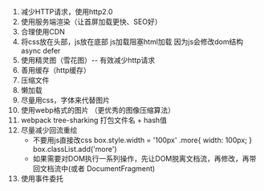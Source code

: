 1. 减少HTTP请求，使用http2.0
2. 使用服务端渲染（让首屏加载更快、SEO好）
3. 合理使用CDN
4. 将css放在头部，js放在底部
js加载阻塞html加载 因为js会修改dom结构 async defer
5. 使用精灵图（雪花图）-- 有效减少http请求
6. 善用缓存（http缓存）
7. 压缩文件
8. 懒加载
9. 尽量用css，字体来代替图片
10. 使用webp格式的图片 （更优秀的图像压缩算法）
11. webpack tree-sharking 打包文件名 + hash值
12. 尽量减少回流重绘
    - 不要用js直接改css
    box.style.width = '100px'
    .more{
        width: 100px;
    }
    box.classList.add('more')
    - 如果需要对DOM执行一系列操作，先让DOM脱离文档流，再修改，再带回文档流中(或者 DocumentFragment)
13. 使用事件委托

